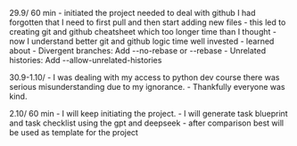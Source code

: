 29.9/ 60 min
    - initiated the project needed to deal with github I had forgotten that I need to first pull and then start adding new files 
      - this led to creating git and github cheatsheet which too longer time than I thought
        - now I understand better git and github logic time well invested 
        - learned about
          - Divergent branches: Add --no-rebase or --rebase
          - Unrelated histories: Add --allow-unrelated-histories


30.9-1.10/ 
    - I was dealing with my access to python dev course there was serious misunderstanding due to my ignorance.
      - Thankfully everyone was kind.

2.10/ 60 min
    - I will keep initiating the project.
      - I will generate task blueprint and task checklist using the gpt and deepseek
        -  after comparison best will be used as template for the project